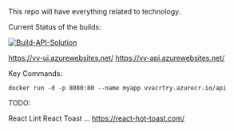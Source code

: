 This repo will have everything related to technology.

Current Status of the builds:

[![Build-API-Solution](https://github.com/vermavarun/_TheApplication/actions/workflows/build.yml/badge.svg)](https://github.com/vermavarun/_TheApplication/actions/workflows/build.yml)



https://vv-ui.azurewebsites.net/
https://vv-api.azurewebsites.net/

Key Commands:

`docker run -d -p 8080:80 --name myapp vvacrtry.azurecr.io/api`


TODO:

React Lint
React Toast ... https://react-hot-toast.com/